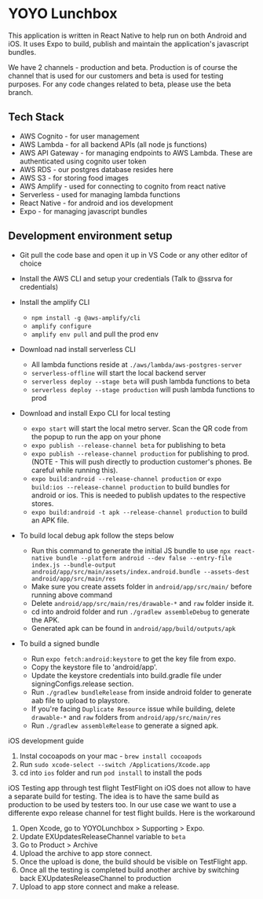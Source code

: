 # YOYO Lunchbox
This application is written in React Native to help run on both Android and iOS. It uses Expo to build,
publish and maintain the application's javascript bundles.

We have 2 channels - production and beta. Production is of course the channel that is used for our customers
and beta is used for testing purposes. For any code changes related to beta, please use the beta branch.

## Tech Stack
- AWS Cognito - for user management
- AWS Lambda - for all backend APIs (all node js functions)
- AWS API Gateway - for managing endpoints to AWS Lambda. These are authenticated using cognito user token
- AWS RDS - our postgres database resides here
- AWS S3 - for storing food images
- AWS Amplify - used for connecting to cognito from react native
- Serverless - used for managing lambda functions
- React Native - for android and ios development
- Expo - for managing javascript bundles

## Development environment setup
- Git pull the code base and open it up in VS Code or any other editor of choice
- Install the AWS CLI and setup your credentials (Talk to @ssrva for credentials)
- Install the amplify CLI
    - `npm install -g @aws-amplify/cli`
    - `amplify configure`
    - `amplify env pull` and pull the prod env
- Download nad install serverless CLI
    - All lambda functions reside at `./aws/lambda/aws-postgres-server`
    - `serverless-offline` will start the local backend server
    - `serverless deploy --stage beta` will push lambda functions to beta
    - `serverless deploy --stage production` will push lambda functions to prod
- Download and install Expo CLI for local testing
    - `expo start` will start the local metro server. Scan the QR code from the popup to run the app on your phone
    - `expo publish --release-channel beta` for publishing to beta
    - `expo publish --release-channel production` for publishing to prod. (NOTE - This will push directly to production customer's phones. Be careful while running this).
    - `expo build:android --release-channel production` or `expo build:ios --release-channel production` to build bundles for android or ios. This is needed to publish updates to the respective stores.
    - `expo build:android -t apk --release-channel production` to build an APK file.

- To build local debug apk follow the steps below
    - Run this command to generate the initial JS bundle to use `npx react-native bundle --platform android --dev false --entry-file index.js --bundle-output android/app/src/main/assets/index.android.bundle --assets-dest android/app/src/main/res`
    - Make sure you create assets folder in `android/app/src/main/` before running above command
    - Delete `android/app/src/main/res/drawable-*` and `raw` folder inside it.
    - cd into android folder and run `./gradlew assembleDebug` to generate the APK.
    - Generated apk can be found in `android/app/build/outputs/apk`

- To build a signed bundle
    - Run `expo fetch:android:keystore` to get the key file from expo.
    - Copy the keystore file to 'android/app'.
    - Update the keystore credentials into build.gradle file under signingConfigs.release section.
    - Run `./gradlew bundleRelease` from inside android folder to generate aab file to upload to playstore.
    - If you're facing `Duplicate Resource` issue while building, delete `drawable-*` and `raw` folders from `android/app/src/main/res`
    - Run `./gradlew assembleRelease` to generate a signed apk.

iOS development guide

1. Instal cocoapods on your mac - `brew install cocoapods`
2. Run `sudo xcode-select --switch /Applications/Xcode.app`
3. cd into `ios` folder and run `pod install` to install the pods

iOS Testing app through test flight
TestFlight on iOS does not allow to have a separate build for testing. The idea is to have the same build as production to be used by testers too.
In our use case we want to use a differente expo release channel for test flight builds. Here is the workaround

1. Open Xcode, go to YOYOLunchbox > Supporting > Expo.
2. Update EXUpdatesReleaseChannel variable to `beta`
3. Go to Product > Archive
4. Upload the archive to app store connect.
5. Once the upload is done, the build should be visible on TestFlight app.
6. Once all the testing is completed build another archive by switching back EXUpdatesReleaseChannel to production
7. Upload to app store connect and make a release.

